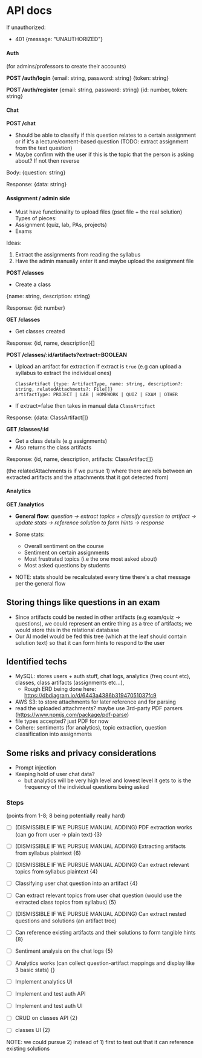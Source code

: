 # API docs

If unauthorized: 
  - 401 {message: "UNAUTHORIZED"}

#### Auth

(for admins/professors to create their accounts)

**POST /auth/login**
{email: string, password: string}
{token: string}

**POST /auth/register**
{email: string, password: string}
{id: number, token: string}


#### Chat


**POST /chat**

- Should be able to classify if this question relates to a certain assignment or
  if it's a lecture/content-based question (TODO: extract assignment from the
  text question)
- Maybe confirm with the user if this is the topic that the person is asking
  about? If not then reverse

Body:
{question: string}

Response:
{data: string}



#### Assignment / admin side

- Must have functionality to upload files (pset file + the real solution)
Types of pieces:
- Assignment (quiz, lab, PAs, projects)
- Exams

Ideas:
1. Extract the assignments from reading the syllabus
2. Have the admin manually enter it and maybe upload the assignment file

**POST /classes**
- Create a class

{name: string, description: string}

Response: {id: number}

**GET /classes**
- Get classes created

Response: {id, name, description}[]


**POST /classes/:id/artifacts?extract=BOOLEAN**
- Upload an artifact for extraction if extract is `true` (e.g can upload a syllabus to extract the individual ones)

  ```
  ClassArtifact {type: ArtifactType, name: string, description?: string, relatedAttachments?: File[]}
  ArtifactType: PROJECT | LAB | HOMEWORK | QUIZ | EXAM | OTHER
  ```

- If extract=false then takes in manual data `ClassArtifact`

Response: {data: ClassArtifact[]}

**GET /classes/:id**
- Get a class details (e.g assignments)
- Also returns the class artifacts

Response: 
{id, name, description, artifacts: ClassArtifact[]}

(the relatedAttachments is if we pursue 1) where there are rels between an
extracted artifacts and the attachments that it got detected from)

#### Analytics

**GET /analytics**

- **General flow**: *question -> extract topics + classify question to artifact -> update stats -> reference solution to form hints -> response*

- Some stats: 
  - Overall sentiment on the course
  - Sentiment on certain assignments
  - Most frustrated topics (i.e the one most asked about)
  - Most asked questions by students
- NOTE: stats should be recalculated every time there's a chat message per the
  general flow


## Storing things like questions in an exam

- Since artifacts could be nested in other artifacts (e.g exam/quiz -> questions), we could represent an entire thing as a tree of artifacts; we would store this in the relational database
- Our AI model would be fed this tree (which at the leaf should contain solution
  text) so that it can form hints to respond to the user


## Identified techs

- MySQL: stores users + auth stuff, chat logs, analytics (freq count etc),
  classes, class artifacts (assignments etc...), 
  - Rough ERD being done here: https://dbdiagram.io/d/6443a4386b31947051037fc9
- AWS S3: to store attachments for later reference and for parsing
- read the uploaded attachments? maybe use 3rd-party PDF parsers (https://www.npmjs.com/package/pdf-parse)
- file types accepted? just PDF for now
- Cohere: sentiments (for analytics), topic extraction, question classification into
  assignments

## Some risks and privacy considerations

- Prompt injection
- Keeping hold of user chat data? 
   - but analytics will be very high level and
  lowest level it gets to is the frequency of the individual questions being asked

### Steps

(points from 1-8; 8 being potentially really hard)

- [ ] (DISMISSIBLE IF WE PURSUE MANUAL ADDING) PDF extraction works (can go from user -> plain text) {3}
- [ ] (DISMISSIBLE IF WE PURSUE MANUAL ADDING) Extracting artifacts from syllabus plaintext {6}
- [ ] (DISMISSIBLE IF WE PURSUE MANUAL ADDING) Can extract relevant topics from syllabus plaintext {4}
- [ ] Classifying user chat question into an artifact {4}
- [ ] Can extract relevant topics from user chat question (would use the
      extracted class topics from syllabus) {5}
- [ ] (DISMISSIBLE IF WE PURSUE MANUAL ADDING) Can extract nested questions and solutions (an artifact tree)
- [ ] Can reference existing artifacts and their solutions to form tangible hints {8}

- [ ] Sentiment analysis on the chat logs {5}
- [ ] Analytics works (can collect question-artifact mappings and display like 3
      basic stats) {}
- [ ] Implement analytics UI

- [ ] Implement and test auth API
- [ ] Implement and test auth UI
- [ ] CRUD on classes API {2}
- [ ] classes UI {2}

NOTE: we could pursue 2) instead of 1) first to test out that it can reference
existing solutions

